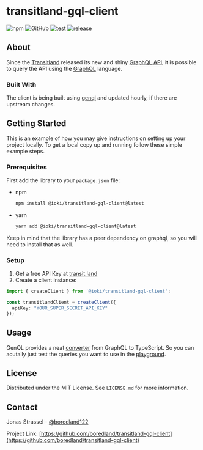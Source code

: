 # transitland-gql-client

![npm](https://img.shields.io/npm/dm/transitland-gql-client)
![GitHub](https://img.shields.io/github/license/boredland/transitland-gql-client)
[![test](https://github.com/boredland/transitland-gql-client/actions/workflows/test.yaml/badge.svg)](https://github.com/boredland/transitland-gql-client/actions/workflows/test.yaml)
[![release](https://github.com/boredland/transitland-gql-client/actions/workflows/release.yaml/badge.svg)](https://github.com/boredland/transitland-gql-client/actions/workflows/release.yaml)

## About

Since the [Transitland](https://transitland.org/) released its new and shiny [GraphQL API](https://www.transit.land/documentation/graphql-api/), it is possible to query the API using the [GraphQL](https://graphql.org/) language.

### Built With

The client is being built using [genql](https://genql.vercel.app/) and updated hourly, if there are upstream changes.

## Getting Started

This is an example of how you may give instructions on setting up your project locally.
To get a local copy up and running follow these simple example steps.

### Prerequisites

First add the library to your `package.json` file:

* npm

  ```sh
  npm install @ioki/transitland-gql-client@latest
  ```

* yarn

  ```sh
  yarn add @ioki/transitland-gql-client@latest
  ```

Keep in mind that the library has a peer dependency on graphql, so you will need to install that as well.

### Setup

1. Get a free API Key at [transit.land](https://www.transit.land/documentation/index#sign-up)
2. Create a client instance:

```ts
import { createClient } from '@ioki/transitland-gql-client';

const transitlandClient = createClient({
  apiKey: "YOUR_SUPER_SECRET_API_KEY"
});
```

## Usage

GenQL provides a neat [converter](https://genql.vercel.app/converter) from GraphQL to TypeScript. So you can acutally just test the queries you want to use in the [playground](https://www.transit.land/documentation/api/graphql-console).

## License

Distributed under the MIT License. See `LICENSE.md` for more information.

## Contact

Jonas Strassel - [@boredland122](https://twitter.com/boredland122)

Project Link: [https://github.com/boredland/transitland-gql-client](https://github.com/boredland/transitland-gql-client)
